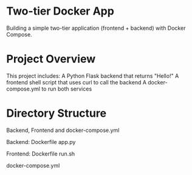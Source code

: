 # Two-tier Docker App

Building a simple two-tier application (frontend + backend) with Docker Compose.

# Project Overview
This project includes:
A Python Flask backend that returns "Hello!"
A frontend shell script that uses curl to call the backend
A docker-compose.yml to run both services

# Directory Structure
Backend, Frontend and docker-compose.yml

Backend:
Dockerfile
app.py

Frontend:
Dockerfile
run.sh

docker-compose.yml
